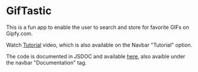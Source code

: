 # GifTastic

This is a fun app to enable the user to search and store for favorite GIFs on Gipfy.com.  

Watch [Tutorial](https://drive.google.com/file/d/1XLNNQ2Rr_Lua1_7HCHim_9qa94_IGJob/view) video, which is also available on the Navbar "Tutorial" option.

The code is documented in JSDOC and available [here](https://stevenbowler.github.io/GifTastic/docs/index.html), also avaible under the navbar "Documentation" tag.